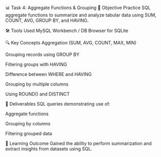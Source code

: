 📊 Task 4: Aggregate Functions & Grouping
🧠 Objective
Practice SQL aggregate functions to summarize and analyze tabular data using SUM, COUNT, AVG, GROUP BY, and HAVING.

🛠 Tools Used
MySQL Workbench / DB Browser for SQLite

🔍 Key Concepts
Aggregation (SUM, AVG, COUNT, MAX, MIN)

Grouping records using GROUP BY

Filtering groups with HAVING

Difference between WHERE and HAVING

Grouping by multiple columns

Using ROUND() and DISTINCT

📁 Deliverables
SQL queries demonstrating use of:

Aggregate functions

Grouping by columns

Filtering grouped data

📌 Learning Outcome
Gained the ability to perform summarization and extract insights from datasets using SQL.

